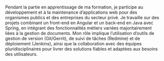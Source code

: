 Pendant la partie en apprentissage de ma formation, je participe au développement et à la maintenance d’applications web pour des organismes publics et des entreprises du secteur privé. Je travaille sur des projets combinant un front-end en Angular et un back-end en Java avec Spring, en intégrant des fonctionnalités métiers variées majoritairement liées à la gestion de documents. Mon rôle implique l’utilisation d’outils de gestion de version (Git/Gerrit), de suivi de tâches (Redmine) et de déploiement (Jenkins), ainsi que la collaboration avec des équipes pluridisciplinaires pour livrer des solutions fiables et adaptées aux besoins des utilisateurs.

